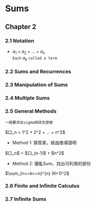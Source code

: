 # Sums

## Chapter 2
### 2.1 Notation
* $a_1 + a_2 + ... + a_n$  
`Each` $a_k$ `called a term`

### 2.2 Sums and Recurrences
### 2.3 Manipulation of Sums
### 2.4 Multiple Sums
### 2.5 General Methods
`一般要求出sigma時該怎麼做`  
<p>$口_n = 1^2 + 2^2 + ... + n^2$</p>  

* Method 1: 猜答案，經由推導證明
<p>$口_n$ = $口_(n-1)$ + $n^2$</p>

* Method 2: 擾亂Sum，找出可利用的部份
<p>$\sum_{n<=k<=n}^{n} (K+1)^2$</p>

### 2.6 Finite and Infinite Calculus
### 2.7 Infinite Sums

